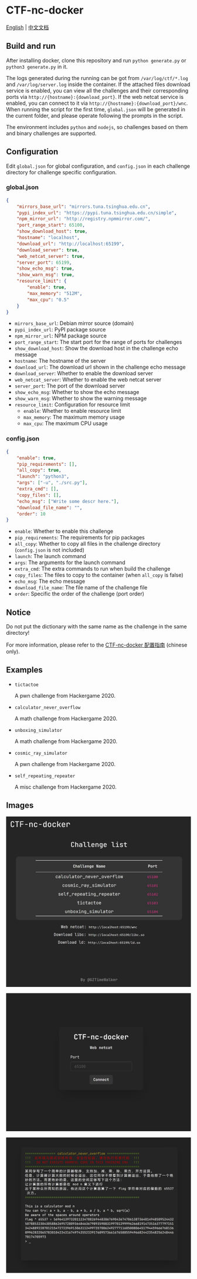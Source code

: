 # CTF-nc-docker

[English](https://github.com/GZTimeWalker/CTF-nc-docker/blob/master/README.md) | [中文文档](https://github.com/GZTimeWalker/CTF-nc-docker/blob/master/README.zh_cn.md)

## Build and run

After installing docker, clone this repository and run `python generate.py` or `python3 generate.py` in it.

The logs generated during the running can be got from `/var/log/ctf/*.log` and `/var/log/server.log` inside the container. If the attached files download service is enabled, you can view all the challenges and their corresponding ports via `http://{hostname}:{download_port}`. If the web netcat service is enabled, you can connect to it via `http://{hostname}:{download_port}/wnc`. When running the script for the first time, `global.json` will be generated in the current folder, and please operate following the prompts in the script.

The environment includes `python` and `nodejs`, so challenges based on them and binary challenges are supported.
## Configuration

Edit `global.json` for global configuration, and `config.json` in each challenge directory for challenge specific configuration.

### global.json

```json
{
    "mirrors_base_url": "mirrors.tuna.tsinghua.edu.cn",
    "pypi_index_url": "https://pypi.tuna.tsinghua.edu.cn/simple",
    "npm_mirror_url": "http://registry.npmmirror.com/",
    "port_range_start": 65100,
    "show_download_host": true,
    "hostname": "localhost",
    "download_url": "http://localhost:65199",
    "download_server": true,
    "web_netcat_server": true,
    "server_port": 65199,
    "show_echo_msg": true,
    "show_warn_msg": true,
    "resource_limit": {
        "enable": true,
        "max_memory": "512M",
        "max_cpu": "0.5"
    }
}
```

- `mirrors_base_url`: Debian mirror source (domain)
- `pypi_index_url`: PyPI package source
- `npm_mirror_url`: NPM package source
- `port_range_start`: The start port for the range of ports for challenges
- `show_download_host`: Show the download host in the challenge echo message
- `hostname`: The hostname of the server
- `download_url`: The download url shown in the challenge echo message
- `download_server`: Whether to enable the download server
- `web_netcat_server`: Whether to enable the web netcat server
- `server_port`: The port of the download server
- `show_echo_msg`: Whether to show the echo message
- `show_warn_msg`: Whether to show the warning message
- `resource_limit`: Configuration for resource limit
  - `enable`: Whether to enable resource limit
  - `max_memory`: The maximum memory usage
  - `max_cpu`: The maximum CPU usage
### config.json

```json
{
    "enable": true,
    "pip_requirements": [],
    "all_copy": true,
    "launch": "python3",
    "args": ["-u", "./src.py"],
    "extra_cmd": [],
    "copy_files": [],
    "echo_msg": ["Write some descr here."],
    "download_file_name": "",
    "order": 10
}
```

- `enable`: Whether to enable this challenge
- `pip_requirements`: The requirements for pip packages
- `all_copy`: Whether to copy all files in the challenge directory (`config.json` is not included)
- `launch`: The launch command
- `args`: The arguments for the launch command
- `extra_cmd`: The extra commands to run when build the challenge
- `copy_files`: The files to copy to the container (when `all_copy` is false)
- `echo_msg`: The echo message
- `download_file_name`: The file name of the challenge file
- `order`: Specific the order of the challenge (port order)

## Notice

Do not put the dictionary with the same name as the challenge in the same directory!

For more information, please refer to the [CTF-nc-docker 配置指南](https://blog.gztime.cc/posts/2022/ac35dae6) (chinese only).

## Examples

- `tictactoe`

  A pwn challenge from Hackergame 2020.

- `calculator_never_overflow`

  A math challenge from Hackergame 2020.

- `unboxing_simulator`

  A math challenge from Hackergame 2020.

- `cosmic_ray_simulator`

  A pwn challenge from Hackergame 2020.

- `self_repeating_repeater`

  A misc challenge from Hackergame 2020.

## Images

![](https://github.com/GZTimeWalker/CTF-nc-docker/blob/master/images/problems.jpg)

![](https://github.com/GZTimeWalker/CTF-nc-docker/blob/master/images/webnc_portal.jpg)

![](https://github.com/GZTimeWalker/CTF-nc-docker/blob/master/images/webnc.jpg)
